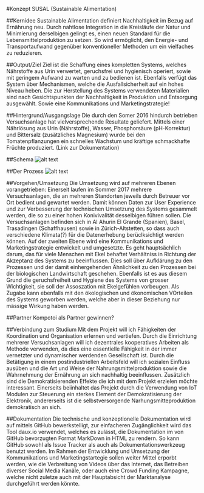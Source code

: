 #Konzept SUSAL (Sustainable Alimentation)

##Kernidee
Sustainable Alimentation definiert Nachhaltigkeit im Bezug auf Ernährung neu. Durch nahtlose Integration in die Kreisläufe der Natur und Minimierung derselbigen gelingt es, einen neuen Standard für die Lebensmittelproduktion zu setzen. So wird ermöglicht, den Energie- und Transportaufwand gegenüber konventioneller Methoden um ein vielfaches zu reduzieren.

##Output/Ziel
Ziel ist die Schaffung eines kompletten Systems, welches Nährstoffe aus Urin verwertet, geruchsfrei und hygienisch operiert, sowie mit geringem Aufwand zu warten und zu bedienen ist. Ebenfalls verfügt das System über Mechanismen, welche die Ausfallsicherheit auf ein hohes Niveau heben. Die zur Herstellung des Systems verwendeten Materialien sind nach Gesichtspunkten der Nachhaltigkeit in Produktion und Entsorgung ausgewählt.
Sowie eine Kommunikations und Marketingstrategie!

##Hintergrund/Ausgangslage
Die durch den Somer 2016 hindurch betrieben Versuchsanlage hat vielversprechende Resultate geliefert. Mittels einer Nährlösung aus Urin (Nährstoffe), Wasser, Phosphorsäure (pH-Korrektur) und Bittersalz (zusätzliches Magnesium) wurde bei den Tomatenpflanzungen ein schnelles Wachstum und kräftige schmackhafte Früchte produziert. (Link zur Dokumentation)

##Schema
![alt text](schematics.png "Schema")

##Der Prozess
![alt text](theProcess.png "Prozess")

##Vorgehen/Umsetzung
Die Umsetzung wird auf mehreren Ebenen vorangetrieben:
Einerseit laufen im Sommer 2017 mehrere Versuchsanlagen, die an mehreren Standorten jeweils durch Betreuer vor Ort bedient und gewartet werden.
Damit können Daten zur User Experience und zur Verbesserung der technischen Umsetzung des Systems gesammelt werden, die so zu einer hohen Konivivalität desselbigen führen sollen.
Die Versuchsanlagen befinden sich in Al Ahurin El Grande (Spanien), Basel, Trasadingen (Schaffhausen) sowie in Zürich-Altstetten, so dass auch verschiedene Klimata(?) für die Datenerhebung berüclksichtigt werden können.
Auf der zweiten Ebene wird eine Kommunikations und Marketingstrategie entwickelt und umgesetzte. Es geht hauptsächlich darum, das für viele Menschen mit Ekel behaftet Verhältniss in Richtung der Akzeptanz des Systems zu beeinflussen. Dies soll über Aufklärung zu den Prozessen und der damit einhergehenden Ähnlichkeit zu den Prozessen bei der biologischen Landwirtschaft geschehen.
Ebenfalls ist es aus diesem Grund die geruchsfreiheit und Hygiene des Systems von grosser Wichtigkeit, sie soll der Assoszation mit Ekelgefühlen vorbeugen.
Als Zugabe kann ebenfalls mit den ökologischen und ökonomischen VOrteilen des Systems geworben werden, welche aber in dieser Beziehung nur mässige Wirkung haben werden.

##Partner
Kompotoi als Partner gewinnen?

##Verbindung zum Studium
Mit dem Projekt will ich Fähigkeiten der Koordination und Organisation erlernen und vertiefen. Durch die Einrichtung mehrerer Versuchsanlagen will ich dezentrales kooperatives Arbeiten als Methode verwenden, da dies eine essentielle Fähigkeit in der immer vernetzter und dynamischer werdenden Gesellschaft ist. Durch die Betätigung in einem postindustriellen Arbeitsfeld will ich sozialen Einfluss ausüben und die Art und Weise der Nahrungsmittelproduktion sowie die Wahrnehmung der Ernährung an sich nachhaltig beeinflussen.
Zusätzlich sind die Demokratisierenden Effekte die ich mit dem Projekt erzielen möchte interessant.
Einerseits beiinhaltet das Projekt durch die Verwendung von IoT Modulen zur Steuerung ein sterkes Element der Demokratisierung der Elektronik, andererseits ist die selbstversorgende Narhungsmitteproduktion demokratisch an sich. 

##Dokumentation
Die technische und konzeptionelle Dokumentation wird auf mittels GitHub bewerkstelligt, zur einfacheren Zugänglichkeit wird das Tool daux.io verwendet, welches es zulässt, die Dokumentation im von GitHub bevorzugten Format MarkDown in HTML zu rendern. So kann GitHub sowohl als Issue Tracker als auch als Dokumentationswerkzeug benutzt werden.
Im Rahmen der Entwicklung und Umsetzung der Kommunikations und Marketingstartegie sollen weiter Mittel erporbt werden, wie die Verbreitung von Videos über das Internet, das Betreiben diverser Social Media Kanäle, oder auch eine Crowd Funding Kampagne, welche nicht zuletze auch mit der Hauptabsicht der Marktanalyse durchgeführt werden könnte.
